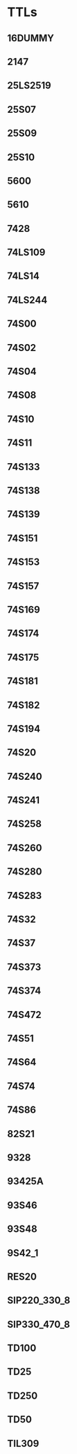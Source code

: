 # TTLs

## 16DUMMY
## 2147
## 25LS2519
## 25S07
## 25S09
## 25S10
## 5600
## 5610
## 7428
## 74LS109
## 74LS14
## 74LS244
## 74S00
## 74S02
## 74S04
## 74S08
## 74S10
## 74S11
## 74S133
## 74S138
## 74S139
## 74S151
## 74S153
## 74S157
## 74S169
## 74S174
## 74S175
## 74S181
## 74S182
## 74S194
## 74S20
## 74S240
## 74S241
## 74S258
## 74S260
## 74S280
## 74S283
## 74S32
## 74S37
## 74S373
## 74S374
## 74S472
## 74S51
## 74S64
## 74S74
## 74S86
## 82S21
## 9328
## 93425A
## 93S46
## 93S48
## 9S42_1
## RES20
## SIP220_330_8
## SIP330_470_8
## TD100
## TD25
## TD250
## TD50
## TIL309
